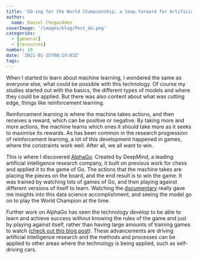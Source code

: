 ```yaml
---
title: 'GO-ing for the World Championship, a leap forward for Artificial Intelligence'
author: 
  name: Daniel Chegwidden
coverImage: '/images/blog/Post_Go.png'
categories:
  - [general]
  - [resources]
number: 10
date: '2021-01-25T08:19:03Z'
tags:
---
```


When I started to learn about machine learning, I wondered the same as everyone else, what could be possible with this technology. Of course my studies started out with the basics, the different types of models and where they could be applied. But there was also content about what was cutting edge, things like reinforcement learning.

Reinforcement learning is where the machine takes actions, and then receives a reward, which can be positive or negative. By taking more and more actions, the machine learns which ones it should take more as it seeks to maximise its rewards. As has been common in the research progression of reinforcement learning, a lot of this development happened in games, where the constraints work well. After all, we all want to win.

This is where I discovered [AlphaGo](https://deepmind.com/research/case-studies/alphago-the-story-so-far). Created by DeepMind, a leading artificial intelligence research company, it built on previous work for chess and applied it to the game of Go. The actions that the machine takes are placing the pieces on the board, and the end result is to win the game. It was trained by watching lots of games of Go, and then playing against different versions of itself to learn. Watching the [documentary](https://www.youtube.com/watch?v=WXuK6gekU1Y) really gave me insights into this data science accomplishment, and seeing the model go on to play the World Champion at the time.

Further work on AlphaGo has seen the technology develop to be able to learn and achieve success without knowing the rules of the game and just by playing against itself, rather than having large amounts of training games to watch ([check out this blog post](https://deepmind.com/blog/article/muzero-mastering-go-chess-shogi-and-atari-without-rules)). These advancements are driving artificial intelligence research and the methods and processes can be applied to other areas where the technology is being applied, such as self-driving cars.